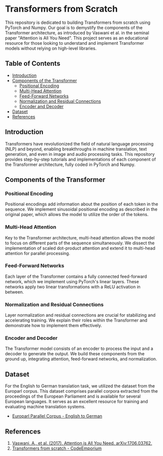 # Transformers from Scratch

This repository is dedicated to building Transformers from scratch using PyTorch and Numpy. Our goal is to demystify the components of the Transformer architecture, as introduced by Vaswani et al. in the seminal paper "Attention is All You Need". This project serves as an educational resource for those looking to understand and implement Transformer models without relying on high-level libraries.

## Table of Contents

- [Introduction](#introduction)
- [Components of the Transformer](#components-of-the-transformer)
  - [Positional Encoding](#positional-encoding)
  - [Multi-Head Attention](#multi-head-attention)
  - [Feed-Forward Networks](#feed-forward-networks)
  - [Normalization and Residual Connections](#normalization-and-residual-connections)
  - [Encoder and Decoder](#encoder-and-decoder)
- [Dataset](#dataset)
- [References](#references)

## Introduction

Transformers have revolutionized the field of natural language processing (NLP) and beyond, enabling breakthroughs in machine translation, text generation, and even in image and audio processing tasks. This repository provides step-by-step tutorials and implementations of each component of the Transformer architecture, fully coded in PyTorch and Numpy.

## Components of the Transformer
### Positional Encoding
Positional encodings add information about the position of each token in the sequence. We implement sinusoidal positional encoding as described in the original paper, which allows the model to utilize the order of the tokens.

### Multi-Head Attention
Key to the Transformer architecture, multi-head attention allows the model to focus on different parts of the sequence simultaneously. We dissect the implementation of scaled dot-product attention and extend it to multi-head attention for parallel processing.

### Feed-Forward Networks
Each layer of the Transformer contains a fully connected feed-forward network, which we implement using PyTorch's linear layers. These networks apply two linear transformations with a ReLU activation in between.

### Normalization and Residual Connections
Layer normalization and residual connections are crucial for stabilizing and accelerating training. We explain their roles within the Transformer and demonstrate how to implement them effectively.

### Encoder and Decoder
The Transformer model consists of an encoder to process the input and a decoder to generate the output. We build these components from the ground up, integrating attention, feed-forward networks, and normalization.

## Dataset

For the English to German translation task, we utilized the dataset from the Europarl corpus. This dataset comprises parallel corpora extracted from the proceedings of the European Parliament and is available for several European languages. It serves as an excellent resource for training and evaluating machine translation systems.

- [Europarl Parallel Corpus - English to German](https://www.statmt.org/europarl/)


## References
1. [Vaswani, A., et al. (2017). Attention is All You Need. arXiv:1706.03762.](https://arxiv.org/abs/1706.03762)
2. [Transformers from scratch - CodeEmporium](https://youtube.com/playlist?list=PLTl9hO2Oobd97qfWC40gOSU8C0iu0m2l4&si=LuRzNb0mTis-miL8)
